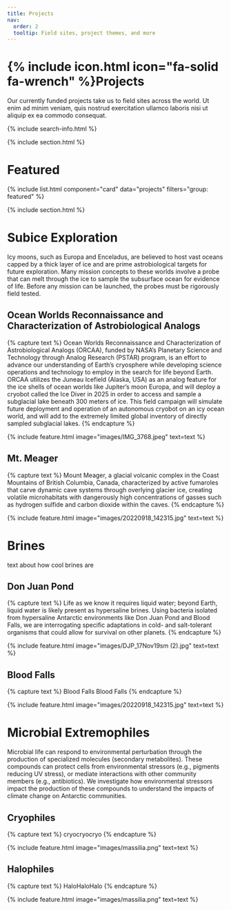 ```yaml
---
title: Projects
nav:
  order: 2
  tooltip: Field sites, project themes, and more
---
```


# {% include icon.html icon="fa-solid fa-wrench" %}Projects

Our currently funded projects take us to field sites across the world. Ut enim ad minim veniam, quis nostrud exercitation ullamco laboris nisi ut aliquip ex ea commodo consequat.



{% include search-info.html %}

{% include section.html %}

# Featured

{% include list.html component="card" data="projects" filters="group: featured" %}

{% include section.html %}

# Subice Exploration
Icy moons, such as Europa and Enceladus, are believed to host vast oceans capped by a thick layer of ice and are prime astrobiological targets for future exploration. Many mission concepts to these worlds involve a probe that can melt through the ice to sample the subsurface ocean for evidence of life. Before any mission can be launched, the probes must be rigorously field tested.

## Ocean Worlds Reconnaissance and Characterization of Astrobiological Analogs

{% capture text %}
Ocean Worlds Reconnaissance and Characterization of Astrobiological Analogs (ORCAA), funded by NASA’s Planetary Science and Technology through Analog Research (PSTAR) program, is an effort to advance our understanding of Earth’s cryosphere while developing science operations and technology to employ in the search for life beyond Earth. ORCAA utilizes the Juneau Icefield (Alaska, USA) as an analog feature for the ice shells of ocean worlds like Jupiter’s moon Europa, and will deploy a cryobot called the Ice Diver in 2025 in order to access and sample a subglacial lake beneath 300 meters of ice. This field campaign will simulate future deployment and operation of an autonomous cryobot on an icy ocean world, and will add to the extremely limited global inventory of directly sampled subglacial lakes.
{% endcapture %}

{%
  include feature.html
  image="images/IMG_3768.jpeg"
  text=text
%}


## Mt. Meager
{% capture text %}
Mount Meager, a glacial volcanic complex in  the Coast Mountains of British Columbia, Canada, characterized by active fumaroles that carve dynamic cave systems through overlying glacier ice, creating volatile microhabitats with dangerously high concentrations of gasses such as hydrogen sulfide and carbon dioxide within the caves.
{% endcapture %}

{%
  include feature.html
  image="images/20220918_142315.jpg"
  text=text
%}

# Brines
text about how cool brines are

## Don Juan Pond
{% capture text %}
Life as we know it requires liquid water; beyond Earth, liquid water is likely present as hypersaline brines. Using bacteria isolated from hypersaline Antarctic environments like Don Juan Pond and Blood Falls, we are interrogating specific adaptations in cold- and salt-tolerant organisms that could allow for survival on other planets.
{% endcapture %}

{%
  include feature.html
  image="images/DJP_17Nov19sm (2).jpg"
  text=text
%}

## Blood Falls
{% capture text %}
Blood Falls Blood Falls
{% endcapture %}

{%
  include feature.html
  image="images/20220918_142315.jpg"
  text=text
%}

# Microbial Extremophiles
Microbial life can respond to environmental perturbation through the production of specialized molecules (secondary metabolites). These compounds can protect cells from environmental stressors (e.g., pigments reducing UV stress), or mediate interactions with other community members (e.g., antibiotics). We investigate how environmental stressors impact the production of these compounds to understand the impacts of climate change on Antarctic communities.

## Cryophiles
{% capture text %}
cryocryocryo
{% endcapture %}

{%
  include feature.html
  image="images/massilia.png"
  text=text
%}

## Halophiles
{% capture text %}
HaloHaloHalo
{% endcapture %}

{%
  include feature.html
  image="images/massilia.png"
  text=text
%}
